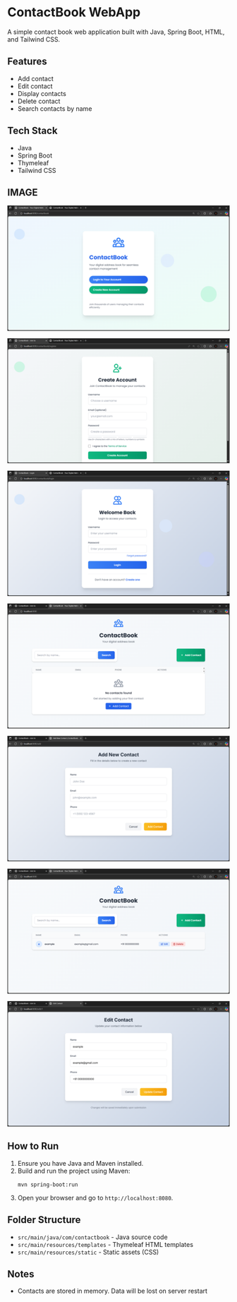 # ContactBook WebApp

A simple contact book web application built with Java, Spring Boot, HTML, and Tailwind CSS.

## Features
- Add contact
- Edit contact
- Display contacts
- Delete contact
- Search contacts by name

## Tech Stack
- Java
- Spring Boot
- Thymeleaf
- Tailwind CSS

## IMAGE

![ContactBook Home Page](https://github.com/Nitish1977/JavaProject/blob/main/img1.png)

![ContactBook Register Page](https://github.com/Nitish1977/JavaProject/blob/main/img2.png)

![ContactBook Login Page](https://github.com/Nitish1977/JavaProject/blob/main/img3.png)

![ContactBook AddNewContact Page](https://github.com/Nitish1977/JavaProject/blob/main/img5.png)

![ContactBook AddNewContact Page](https://github.com/Nitish1977/JavaProject/blob/main/img4.png)

![ContactBook AddNewContact Page](https://github.com/Nitish1977/JavaProject/blob/main/img6.png)

![ContactBook AddNewContact Page](https://github.com/Nitish1977/JavaProject/blob/main/img7.png)


## How to Run
1. Ensure you have Java and Maven installed.
2. Build and run the project using Maven:
   ```shell
   mvn spring-boot:run
   ```
3. Open your browser and go to `http://localhost:8080`.

## Folder Structure
- `src/main/java/com/contactbook` - Java source code
- `src/main/resources/templates` - Thymeleaf HTML templates
- `src/main/resources/static` - Static assets (CSS)

## Notes
- Contacts are stored in memory. Data will be lost on server restart
